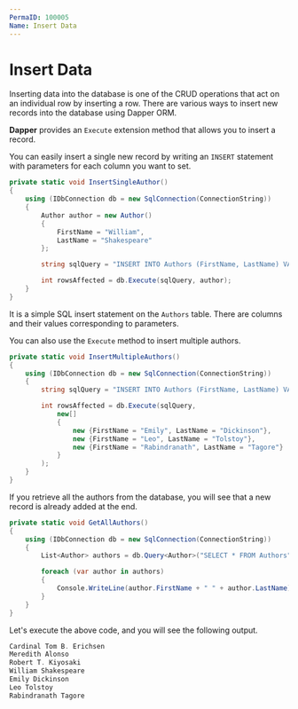 ```yaml
---
PermaID: 100005
Name: Insert Data
---
```


# Insert Data

Inserting data into the database is one of the CRUD operations that act on an individual row by inserting a row. There are various ways to insert new records into the database using Dapper ORM.

**Dapper** provides an `Execute` extension method that allows you to insert a record. 

You can easily insert a single new record by writing an `INSERT` statement with parameters for each column you want to set.

```csharp
private static void InsertSingleAuthor()
{
    using (IDbConnection db = new SqlConnection(ConnectionString))
    {
        Author author = new Author()
        {
            FirstName = "William",
            LastName = "Shakespeare"
        };

        string sqlQuery = "INSERT INTO Authors (FirstName, LastName) VALUES(@FirstName, @LastName)";

        int rowsAffected = db.Execute(sqlQuery, author);
    }
}
```

It is a simple SQL insert statement on the `Authors` table. There are columns and their values corresponding to parameters. 

You can also use the `Execute` method to insert multiple authors.

```csharp
private static void InsertMultipleAuthors()
{
    using (IDbConnection db = new SqlConnection(ConnectionString))
    {
        string sqlQuery = "INSERT INTO Authors (FirstName, LastName) VALUES(@FirstName, @LastName)";

        int rowsAffected = db.Execute(sqlQuery,
            new[]
            {
                new {FirstName = "Emily", LastName = "Dickinson"},
                new {FirstName = "Leo", LastName = "Tolstoy"},
                new {FirstName = "Rabindranath", LastName = "Tagore"}
            }
        );
    }
}
```

If you retrieve all the authors from the database, you will see that a new record is already added at the end.

```csharp
private static void GetAllAuthors()
{
    using (IDbConnection db = new SqlConnection(ConnectionString))
    {
        List<Author> authors = db.Query<Author>("SELECT * FROM Authors").ToList();

        foreach (var author in authors)
        {
            Console.WriteLine(author.FirstName + " " + author.LastName);
        }
    }
}
```

Let's execute the above code, and you will see the following output.

```csharp
Cardinal Tom B. Erichsen
Meredith Alonso
Robert T. Kiyosaki
William Shakespeare
Emily Dickinson
Leo Tolstoy
Rabindranath Tagore
```
